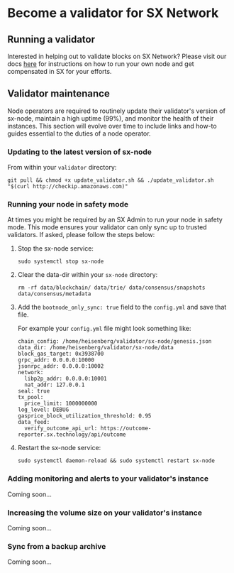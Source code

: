 
# Become a validator for SX Network

## Running a validator

Interested in helping out to validate blocks on SX Network? Please visit our docs [here](https://docs.sx.technology/developers/become-a-validator) for instructions on how to run your own node and get compensated in SX for your efforts.

## Validator maintenance

Node operators are required to routinely update their validator's version of sx-node, maintain a high uptime (99%), and monitor the health of their instances. This section will evolve over time to include links and how-to guides essential to the duties of a node operator.

### Updating to the latest version of sx-node

From within your `validator` directory: 
```
git pull && chmod +x update_validator.sh && ./update_validator.sh "$(curl http://checkip.amazonaws.com)"
```
### Running your node in safety mode

At times you might be required by an SX Admin to run your node in safety mode. This mode ensures your validator can only sync up to trusted validators. If asked, please follow the steps below:

1. Stop the sx-node service:

    ```
    sudo systemctl stop sx-node
    ```

2. Clear the data-dir within your `sx-node` directory:

    ```
    rm -rf data/blockchain/ data/trie/ data/consensus/snapshots data/consensus/metadata
    ```

3. Add the `bootnode_only_sync: true` field to the `config.yml` and save that file.

    For example your `config.yml` file might look something like:

    ```
    chain_config: /home/heisenberg/validator/sx-node/genesis.json
    data_dir: /home/heisenberg/validator/sx-node/data
    block_gas_target: 0x3938700
    grpc_addr: 0.0.0.0:10000
    jsonrpc_addr: 0.0.0.0:10002
    network:
      libp2p_addr: 0.0.0.0:10001
      nat_addr: 127.0.0.1
    seal: true
    tx_pool:
      price_limit: 1000000000
    log_level: DEBUG
    gasprice_block_utilization_threshold: 0.95
    data_feed:
      verify_outcome_api_url: https://outcome-reporter.sx.technology/api/outcome
    ```

4. Restart the sx-node service:

    ```
    sudo systemctl daemon-reload && sudo systemctl restart sx-node
    ```

### Adding monitoring and alerts to your validator's instance

Coming soon...

### Increasing the volume size on your validator's instance

Coming soon...

### Sync from a backup archive

Coming soon...
